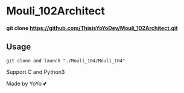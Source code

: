 # Mouli_102Architect
#### git clone https://github.com/ThisisYoYoDev/Mouli_102Architect.git

## Usage
```
git clone and launch "./Mouli_104/Mouli_104"
```
Support C and Python3

Made by YoYo :two_hearts:
